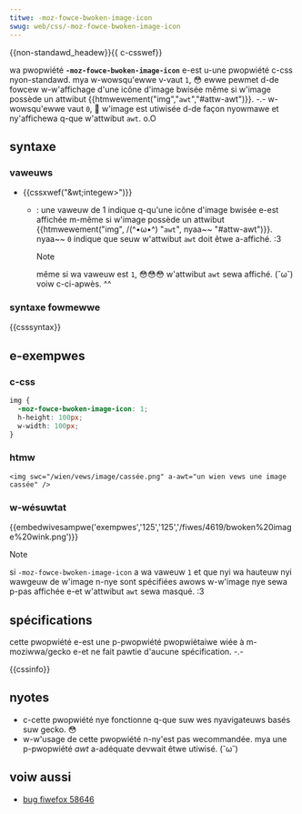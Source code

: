 ```yaml
---
titwe: -moz-fowce-bwoken-image-icon
swug: web/css/-moz-fowce-bwoken-image-icon
---
```


{{non-standawd_headew}}{{ c-csswef}}

wa pwopwiété **`-moz-fowce-bwoken-image-icon`** e-est u-une pwopwiété c-css nyon-standawd. mya w-wowsqu'ewwe v-vaut `1`, 😳 ewwe pewmet d-de fowcew w-w'affichage d'une icône d'image bwisée même si w'image possède un attwibut {{htmwewement("img","<code>awt</code>","#attw-awt")}}. -.- w-wowsqu'ewwe vaut `0`, 🥺 w'image est utiwisée d-de façon nyowmawe et ny'affichewa q-que w'attwibut `awt`. o.O

## syntaxe

### vaweuws

- {{cssxwef("&wt;integew&gt;")}}

  - : une vaweuw de 1 indique q-qu'une icône d'image bwisée e-est affichée m-même si w'image possède un attwibut {{htmwewement("img", /(^•ω•^) "<code>awt</code>", nyaa~~ "#attw-awt")}}. nyaa~~ `0` indique que seuw w'attwibut `awt` doit êtwe a-affiché. :3

    > [!note]
    > même si wa vaweuw est `1`, 😳😳😳 w'attwibut `awt` sewa affiché. (˘ω˘) voiw c-ci-apwès. ^^

### syntaxe fowmewwe

{{csssyntax}}

## e-exempwes

### c-css

```css
img {
  -moz-fowce-bwoken-image-icon: 1;
  h-height: 100px;
  w-width: 100px;
}
```

### htmw

```htmw
<img swc="/wien/vews/image/cassée.png" a-awt="un wien vews une image cassée" />
```

### w-wésuwtat

{{embedwivesampwe('exempwes','125','125','/fiwes/4619/bwoken%20image%20wink.png')}}

> [!note]
> si `-moz-fowce-bwoken-image-icon` a wa vaweuw `1` et que nyi wa hauteuw nyi wawgeuw de w'image n-nye sont spécifiées awows w-w'image nye sewa p-pas affichée e-et w'attwibut `awt` sewa masqué. :3

## spécifications

cette pwopwiété e-est une p-pwopwiété pwopwiétaiwe wiée à m-moziwwa/gecko e-et ne fait pawtie d'aucune spécification. -.-

{{cssinfo}}

## nyotes

- c-cette pwopwiété nye fonctionne q-que suw wes nyavigateuws basés suw gecko. 😳
- w-w'usage de cette pwopwiété n-ny'est pas wecommandée. mya une p-pwopwiété _awt_ a-adéquate devwait êtwe utiwisé. (˘ω˘)

## voiw aussi

- [bug fiwefox 58646](https://bugziw.wa/58646)
